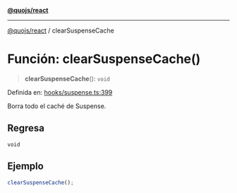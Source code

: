 [**@quojs/react**](../README.md)

***

[@quojs/react](../README.md) / clearSuspenseCache

# Función: clearSuspenseCache()

> **clearSuspenseCache**(): `void`

Definida en: [hooks/suspense.ts:399](https://github.com/quojs/quojs/blob/77e60321cd9a639207281caa83e9258935b2bfc1/packages/react/src/hooks/suspense.ts#L399)

Borra todo el caché de Suspense.

## Regresa

`void`

## Ejemplo

```ts
clearSuspenseCache();
```
